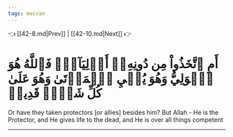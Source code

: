 ```yaml
---
tags: meccan
---
```


👈 [[42-8.md|Prev]] | [[42-10.md|Next]] 👉

# أَمِ ٱتَّخَذُواْ مِن دُونِهِۦٓ أَوۡلِيَآءَۖ فَٱللَّهُ هُوَ ٱلۡوَلِيُّ وَهُوَ يُحۡيِ ٱلۡمَوۡتَىٰ وَهُوَ عَلَىٰ كُلِّ شَيۡءٖ قَدِيرٞ

Or have they taken protectors [or allies] besides him? But Allah - He is the Protector, and He gives life to the dead, and He is over all things competent

---

